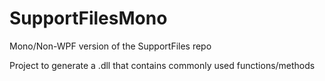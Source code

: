 # SupportFilesMono

Mono/Non-WPF version of the SupportFiles repo

Project to generate a .dll that contains commonly used functions/methods
